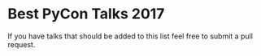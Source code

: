 # Best PyCon Talks 2017
If you have talks that should be added to this list feel free to submit a pull request. 
